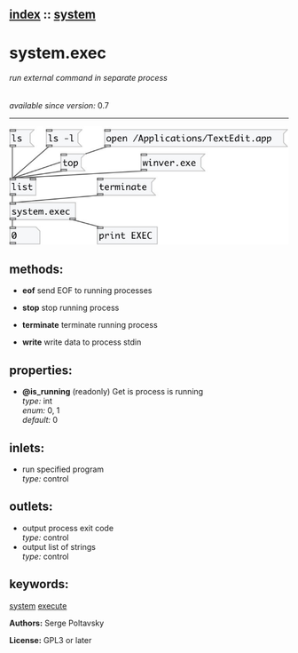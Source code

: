 [index](index.html) :: [system](category_system.html)
---

# system.exec

###### run external command in separate process

*available since version:* 0.7

---




[![example](../examples/img/system.exec.jpg)](../examples/pd/system.exec.pd)





## methods:

* **eof**
send EOF to running processes<br>

* **stop**
stop running process<br>

* **terminate**
terminate running process<br>

* **write**
write data to process stdin<br>




## properties:

* **@is_running** (readonly)
Get is process is running<br>
_type:_ int<br>
_enum:_ 0, 1<br>
_default:_ 0<br>



## inlets:

* run specified program<br>
_type:_ control



## outlets:

* output process exit code<br>
_type:_ control
* output list of strings<br>
_type:_ control



## keywords:

[system](keywords/system.html)
[execute](keywords/execute.html)






**Authors:** Serge Poltavsky




**License:** GPL3 or later





